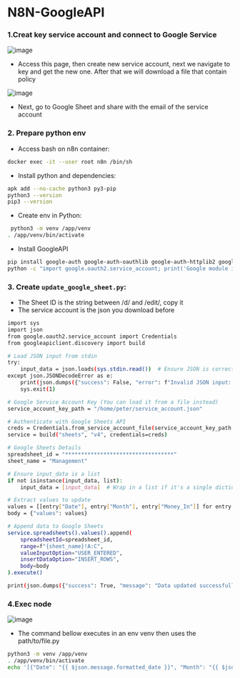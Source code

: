 # N8N-GoogleAPI

### 1.Creat key service account and connect to Google Service

![image](https://github.com/user-attachments/assets/77fd1ba5-935b-469e-b753-77623264c545)

- Access this page, then create new service account, next we navigate to key and get the new one. After that we will download a file that contain policy

![image](https://github.com/user-attachments/assets/c2628dd8-bcbb-4fc0-9227-7721705abf0b)

- Next, go to Google Sheet and share with the email of the service account

### 2. Prepare python env

- Access bash on n8n container:
~~~bash
docker exec -it --user root n8n /bin/sh
~~~

- Install python and dependencies:
~~~bash
apk add --no-cache python3 py3-pip
python3 --version
pip3 --version
~~~

- Create env in Python:
~~~bash
 python3 -m venv /app/venv
. /app/venv/bin/activate
~~~

- Install GoogleAPI
~~~bash
pip install google-auth google-auth-oauthlib google-auth-httplib2 google-api-python-client
python -c "import google.oauth2.service_account; print('Google module is installed')"
~~~

### 3. Create `update_google_sheet.py`:

- The Sheet ID is the string between /d/ and /edit/, copy it
- The service account is the json you download before 
~~~bash
import sys
import json
from google.oauth2.service_account import Credentials
from googleapiclient.discovery import build

# Load JSON input from stdin
try:
    input_data = json.loads(sys.stdin.read())  # Ensure JSON is correctly loaded
except json.JSONDecodeError as e:
    print(json.dumps({"success": False, "error": f"Invalid JSON input: {str(e)}"}))
    sys.exit(1)

# Google Service Account Key (You can load it from a file instead)
service_account_key_path = "/home/peter/service_account.json"

# Authenticate with Google Sheets API
creds = Credentials.from_service_account_file(service_account_key_path, scopes=["https://www.googleapis.com/auth/spreadsheets"])
service = build("sheets", "v4", credentials=creds)

# Google Sheets Details
spreadsheet_id = "**********************************"
sheet_name = "Management"

# Ensure input_data is a list
if not isinstance(input_data, list):
    input_data = [input_data]  # Wrap in a list if it's a single dictionary

# Extract values to update
values = [[entry["Date"], entry["Month"], entry["Money_In"]] for entry in input_data]
body = {"values": values}

# Append data to Google Sheets
service.spreadsheets().values().append(
    spreadsheetId=spreadsheet_id,
    range=f"{sheet_name}!A:C",
    valueInputOption="USER_ENTERED",
    insertDataOption="INSERT_ROWS",
    body=body
).execute()

print(json.dumps({"success": True, "message": "Data updated successfully"}))
~~~~

### 4.Exec node
![image](https://github.com/user-attachments/assets/57dcdb85-e90f-4d41-b4ff-d23c22ac2d76)

- The command bellow executes in an env venv then uses the path/to/file.py
~~~bash
python3 -m venv /app/venv
. /app/venv/bin/activate
echo '[{"Date": "{{ $json.message.formatted_date }}", "Month": "{{ $json.message.month }}", "Money_In": {{ $json.message.text }}}]' | /app/venv/bin/python /home/node/update_google_sheet.py
~~~~

